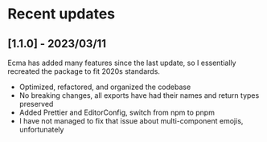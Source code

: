# Recent updates
## [1.1.0] - 2023/03/11
Ecma has added many features since the last update, so I essentially recreated the package to fit 2020s standards.
- Optimized, refactored, and organized the codebase
- No breaking changes, all exports have had their names and return types preserved
- Added Prettier and EditorConfig, switch from npm to pnpm
- I have not managed to fix that issue about multi-component emojis, unfortunately
